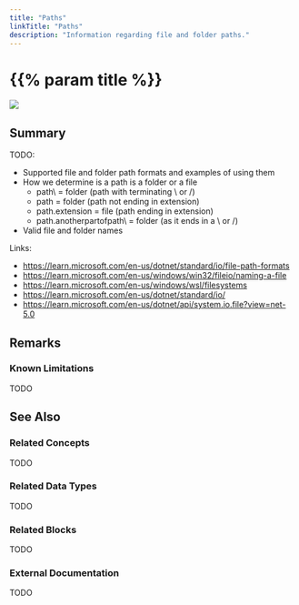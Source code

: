 ```yaml
---
title: "Paths"
linkTitle: "Paths"
description: "Information regarding file and folder paths."
---
```


# {{% param title %}}

<img src="/images/work-in-progress.jpg">

## Summary

TODO:

- Supported file and folder path formats and examples of using them
- How we determine is a path is a folder or a file
  - path\ = folder (path with terminating \ or /)
  - path = folder (path not ending in extension)
  - path.extension = file (path ending in extension)
  - path.anotherpartofpath\ = folder (as it ends in a \ or /)
- Valid file and folder names

Links:

- https://learn.microsoft.com/en-us/dotnet/standard/io/file-path-formats
- https://learn.microsoft.com/en-us/windows/win32/fileio/naming-a-file
- https://learn.microsoft.com/en-us/windows/wsl/filesystems
- https://learn.microsoft.com/en-us/dotnet/standard/io/
- https://learn.microsoft.com/en-us/dotnet/api/system.io.file?view=net-5.0

## Remarks

### Known Limitations

TODO

## See Also

### Related Concepts

TODO

### Related Data Types

TODO

### Related Blocks

TODO

### External Documentation

TODO

